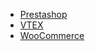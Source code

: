 - [Prestashop](../../../../../../peinau-plugin-prestashop/blob/master/README.md)
- [VTEX](vtex/introduction.md)
- [WooCommerce](woocommerce/introduction.md)
